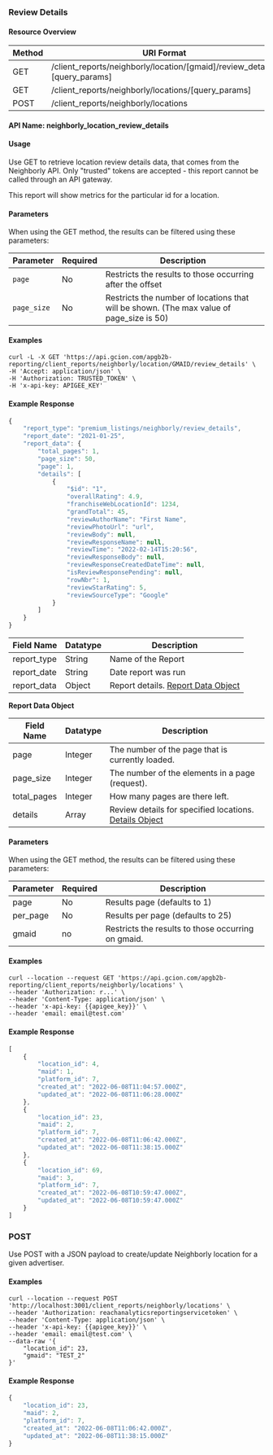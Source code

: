 ### Review Details

#### Resource Overview

| Method | URI Format |
|---|---|
| GET | /client_reports/neighborly/location/[gmaid]/review_details?[query_params]
| GET | /client_reports/neighborly/locations/[query_params]
| POST | /client_reports/neighborly/locations |

#### API Name: neighborly_location_review_details
#### Usage
Use GET to retrieve location review details data, that comes from the Neighborly API.  Only "trusted" tokens are accepted - this report cannot be called through an API gateway.

This report will show metrics for the particular id for a location.

#### Parameters

When using the GET method, the results can be filtered using these parameters:

| Parameter | Required | Description |
|---|---|---|
|`page`|No|Restricts the results to those occurring after the offset|
|`page_size`|No|Restricts the number of locations that will be shown. (The max value of page_size is 50)|

#### Examples

```
curl -L -X GET 'https://api.gcion.com/apgb2b-reporting/client_reports/neighborly/location/GMAID/review_details' \
-H 'Accept: application/json' \
-H 'Authorization: TRUSTED_TOKEN' \
-H 'x-api-key: APIGEE_KEY'
```

#### Example Response
```javascript
{
    "report_type": "premium_listings/neighborly/review_details",
    "report_date": "2021-01-25",
    "report_data": {
        "total_pages": 1,
        "page_size": 50,
        "page": 1,
        "details": [
            {
                "$id": "1",
                "overallRating": 4.9,
                "franchiseWebLocationId": 1234,
                "grandTotal": 45,
                "reviewAuthorName": "First Name",
                "reviewPhotoUrl": "url",
                "reviewBody": null,
                "reviewResponseName": null,
                "reviewTime": "2022-02-14T15:20:56",
                "reviewResponseBody": null,
                "reviewResponseCreatedDateTime": null,
                "isReviewResponsePending": null,
                "rowNbr": 1,
                "reviewStarRating": 5,
                "reviewSourceType": "Google"
            }
        ]
    }
}
```
|Field Name|Datatype|Description|
|---|---|---|
|report_type|String|Name of the Report|
|report_date|String|Date report was run|
|report_data|Object|Report details. [Report Data Object](#reviewdetailsreportdata)|

<a name="reviewdetailsreportdata"></a>
**Report Data Object**

|Field Name|Datatype|Description|
|---|---|---|
|page|Integer|The number of the page that is currently loaded.|
|page_size|Integer|The number of the elements in a page (request).|
|total_pages|Integer|How many pages are there left. |
|details|Array|Review details for specified locations. [Details Object](https://api2-test-unifiedsyncplatform.dwyergroup.com/swagger/index.html)|


#### Parameters

When using the GET method, the results can be filtered using these parameters:

| Parameter | Required | Description |
|---|---|---|
|page|No|Results page (defaults to 1)|
|per_page|No|Results per page (defaults to 25)|
|gmaid|no|Restricts the results to those occurring on gmaid.|

#### Examples

```
curl --location --request GET 'https://api.gcion.com/apgb2b-reporting/client_reports/neighborly/locations' \
--header 'Authorization: r...' \
--header 'Content-Type: application/json' \
--header 'x-api-key: {{apigee_key}}' \
--header 'email: email@test.com'
```

#### Example Response
```javascript
[
    {
        "location_id": 4,
        "maid": 1,
        "platform_id": 7,
        "created_at": "2022-06-08T11:04:57.000Z",
        "updated_at": "2022-06-08T11:06:28.000Z"
    },
    {
        "location_id": 23,
        "maid": 2,
        "platform_id": 7,
        "created_at": "2022-06-08T11:06:42.000Z",
        "updated_at": "2022-06-08T11:38:15.000Z"
    },
    {
        "location_id": 69,
        "maid": 3,
        "platform_id": 7,
        "created_at": "2022-06-08T10:59:47.000Z",
        "updated_at": "2022-06-08T10:59:47.000Z"
    }
]
```

### POST

Use POST with a JSON payload to create/update Neighborly location for a given advertiser.

#### Examples

```
curl --location --request POST 'http://localhost:3001/client_reports/neighborly/locations' \
--header 'Authorization: reachanalyticsreportingservicetoken' \
--header 'Content-Type: application/json' \
--header 'x-api-key: {{apigee_key}}' \
--header 'email: email@test.com' \
--data-raw '{
    "location_id": 23,
    "gmaid": "TEST_2"
}'
```

#### Example Response
```javascript
{
    "location_id": 23,
    "maid": 2,
    "platform_id": 7,
    "created_at": "2022-06-08T11:06:42.000Z",
    "updated_at": "2022-06-08T11:38:15.000Z"
}